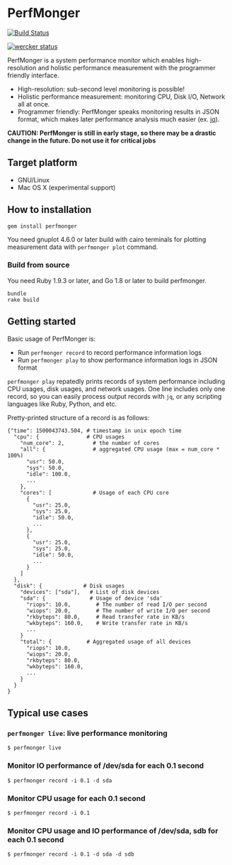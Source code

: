  PerfMonger
============

[![Build Status](https://travis-ci.org/hayamiz/perfmonger.svg?branch=master)](https://travis-ci.org/hayamiz/perfmonger)

[![wercker status](https://app.wercker.com/status/44c3ade6a2406d337df6d93097a52fdf/m "wercker status")](https://app.wercker.com/project/bykey/44c3ade6a2406d337df6d93097a52fdf)

PerfMonger is a system performance monitor which enables high-resolution and holistic performance measurement with the programmer friendly interface.

* High-resolution: sub-second level monitoring is possible!
* Holistic performance measurement: monitoring CPU, Disk I/O, Network all at once.
* Programmer friendly: PerfMonger speaks monitoring results in JSON format, which makes later performance analysis much easier (ex. [jq](https://github.com/stedolan/jq)).

**CAUTION: PerfMonger is still in early stage, so there may be a drastic change in the future. Do not use it for critical jobs**

## Target platform

  * GNU/Linux
  * Mac OS X (experimental support)

## How to installation

    gem install perfmonger

You need gnuplot 4.6.0 or later build with cairo terminals for plotting measurement data with `perfmonger plot` command.

### Build from source

You need Ruby 1.9.3 or later, and Go 1.8 or later to build perfmonger.

    bundle
    rake build

## Getting started

Basic usage of PerfMonger is:

* Run `perfmonger record` to record performance information logs
* Run `perfmonger play` to show performance information logs in JSON format

`perfmonger play` repatedly prints records of system performance including CPU
usages, disk usages, and network usages. One line includes only one record, so
you can easily process output records with `jq`, or any scripting languages like
Ruby, Python, and etc.

Pretty-printed structure of a record is as follows:

```
{"time": 1500043743.504, # timestamp in unix epoch time
  "cpu": {               # CPU usages
    "num_core": 2,         # the number of cores
    "all": {               # aggregated CPU usage (max = num_core * 100%)
      "usr": 50.0,
      "sys": 50.0,
      "idle": 100.0,
      ...
    },
    "cores": [             # Usage of each CPU core
      {
        "usr": 25.0,
        "sys": 25.0,
        "idle": 50.0,
        ...
      },
      {
        "usr": 25.0,
        "sys": 25.0,
        "idle": 50.0,
        ...
      }
    ]
  },
  "disk": {             # Disk usages
    "devices": ["sda"],   # List of disk devices
    "sda": {              # Usage of device 'sda'
      "riops": 10.0,        # The number of read I/O per second
      "wiops": 20.0,        # The number of write I/O per second
      "rkbyteps": 80.0,     # Read transfer rate in KB/s
      "wkbyteps": 160.0,    # Write transfer rate in KB/s
      ...
    }
    "total": {           # Aggregated usage of all devices
      "riops": 10.0,
      "wiops": 20.0,
      "rkbyteps": 80.0,
      "wkbyteps": 160.0,
      ...
    }
  }
}
```


## Typical use cases

### `perfmonger live`: live performance monitoring

    $ perfmonger live

### Monitor IO performance of /dev/sda for each 0.1 second

    $ perfmonger record -i 0.1 -d sda

### Monitor CPU usage for each 0.1 second

    $ perfmonger record -i 0.1

### Monitor CPU usage and IO performance of /dev/sda, sdb for each 0.1 second

    $ perfmonger record -i 0.1 -d sda -d sdb
